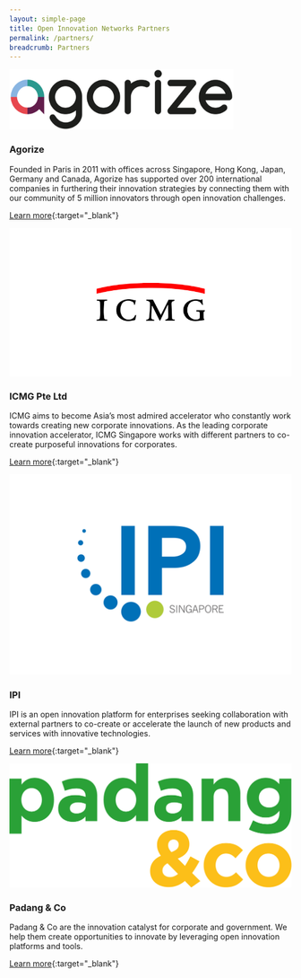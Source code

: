 ```yaml
---
layout: simple-page
title: Open Innovation Networks Partners
permalink: /partners/
breadcrumb: Partners
---
```

                                                                                   
<img src="/images/partners/Agorize Logo.png" alt="1" style="width:400px;height:107px">

<h3>Agorize</h3>

Founded in Paris in 2011 with offices across Singapore, Hong Kong, Japan, Germany and Canada, Agorize has supported over 200 international companies in furthering their innovation strategies by connecting them with our community of 5 million innovators through open innovation challenges.

[Learn more](https://www.agorize.com/en){:target="_blank"}

<img src="/images/partners/ICMG logo.PNG" alt="1">

<h3>ICMG Pte Ltd</h3>

ICMG aims to become Asia’s most admired accelerator who constantly work towards creating new corporate innovations. As the leading corporate innovation accelerator, ICMG Singapore works with different partners to co-create purposeful innovations for corporates.

[Learn more](https://www.icmg.com.sg/en/#concept){:target="_blank"}


<img src="/images/partners/IPI_MasterLogoColAW_RGB.JPG" alt="1">

<h3>IPI</h3>

IPI is an open innovation platform for enterprises seeking collaboration with external partners to co-create or accelerate the launch of new products and services with innovative technologies.

[Learn more](https://www.ipi-singapore.org){:target="_blank"}

<img src="/images/partners/padang&co logo_colour.png" alt="1">

<h3>Padang & Co</h3>

Padang & Co are the innovation catalyst for corporate and government. We help them create opportunities to innovate by leveraging open innovation platforms and tools.

[Learn more](http://www.padang.co){:target="_blank"}
